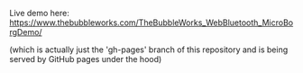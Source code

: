 Live demo here: https://www.thebubbleworks.com/TheBubbleWorks_WebBluetooth_MicroBorgDemo/

(which is actually just the 'gh-pages' branch of this repository and is being served by GitHub pages under the hood)
